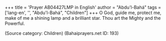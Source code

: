 +++
title = 'Prayer AB04427LMP in English'
author = "Abdu'l-Bahá"
tags = ['lang-en', '', "Abdu'l-Bahá", "Children"]
+++
O God, guide me, protect me, make of me a shining lamp and a brilliant star.  Thou art the Mighty and the Powerful.

(Source category: Children)
(Bahaiprayers.net ID: 193)
